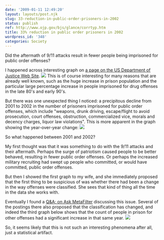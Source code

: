 ```yaml
---
date: '2009-01-11 12:49:20'
layout: layouts/post.njk
slug: 33-reduction-in-public-order-prisoners-in-2002
status: publish
ref: http://www.ojp.gov/bjs/glance/corrtyp.htm
title: 33% reduction in public order prisoners in 2002
wordpress_id: '348'
categories: Society
---
```


Did the aftermath of 9/11 attacks result in fewer people being imprisoned for public order offenses?

I happened across interesting graph on [a page on the US Department of Justice Web Site](http://www.ojp.gov/bjs/glance/corrtyp.htm).
![](http://www.ojp.gov/bjs/glance/corrtyp.gif)
This is of course interesting for many reasons that are already well known, such as the huge increase in prison population and the particular large percentage increase in people imprisoned for drug offenses in the late 80's and early 90's.

But there was one unexpected thing I noticed: a precipitous decline from 2001 to 2002 in the number of prisoners imprisoned for public order offenses, which include "weapons, drunk driving, escape/flight to avoid prosecution, court offenses, obstruction, commercialized vice, morals and decency charges, liquor law violations".  This is more apparent in the graph showing the year-over-year change:
[![](/blog/images/prisoners.PNG)](/blog/images/prisoners.PNG)

So what happened between 2001 and 2002?

My first thought was that it was something to do with the 9/11 attacks and their aftermath.  Perhaps the surge of patriotism caused people to be better behaved, resulting in fewer public order offenses.  Or perhaps the increased military recruiting had swept up people who committed, or would have committed, public order offenses.

But then I showed the first graph to my wife, and she immediately proposed that the first thing to be suspicious of was whether there had been a change in the way offenses were classified.  She sees that kind of thing all the time in the data she works with.

Eventually I found a [Q&A; on Ask MetaFilter](http://ask.metafilter.com/80868/Why-the-drop-in-incarceration-for-public-order-crimes) discussing this issue.  Several of the postings there also proposed that the classification has changed, and indeed the third graph below shows that the count of people in prison for other offenses had a significant increase in that same year.
[![](/blog/images/prisoners2.PNG)](/blog/images/prisoners.PNG)

So, it seems likely that this is not such an interesting phenomena after all, just a statistical artifact.


